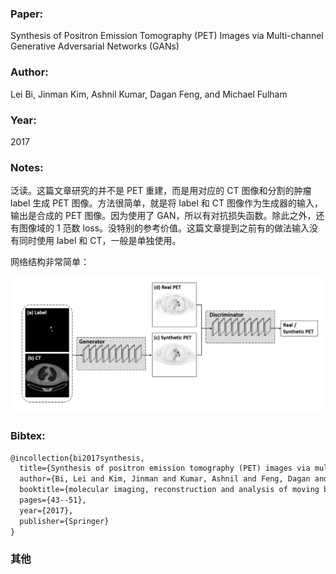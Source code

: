 ### Paper:

Synthesis of Positron Emission Tomography (PET) Images via Multi-channel Generative Adversarial Networks (GANs)

### Author:

Lei Bi, Jinman Kim, Ashnil Kumar, Dagan Feng, and Michael Fulham

### Year:

2017

### Notes:

泛读。这篇文章研究的并不是 PET 重建，而是用对应的 CT 图像和分割的肿瘤 label 生成 PET 图像。方法很简单，就是将 label 和 CT 图像作为生成器的输入，输出是合成的 PET 图像。因为使用了 GAN，所以有对抗损失函数。除此之外，还有图像域的 1 范数 loss。没特别的参考价值。这篇文章提到之前有的做法输入没有同时使用 label 和 CT，一般是单独使用。

网络结构非常简单：

<img src="https://raw.githubusercontent.com/Theodore-PKU/pictures/master/20200331094415.png"/>

### Bibtex:

```latex
@incollection{bi2017synthesis,
  title={Synthesis of positron emission tomography (PET) images via multi-channel generative adversarial networks (GANs)},
  author={Bi, Lei and Kim, Jinman and Kumar, Ashnil and Feng, Dagan and Fulham, Michael},
  booktitle={molecular imaging, reconstruction and analysis of moving body organs, and stroke imaging and treatment},
  pages={43--51},
  year={2017},
  publisher={Springer}
}
```

### 其他

